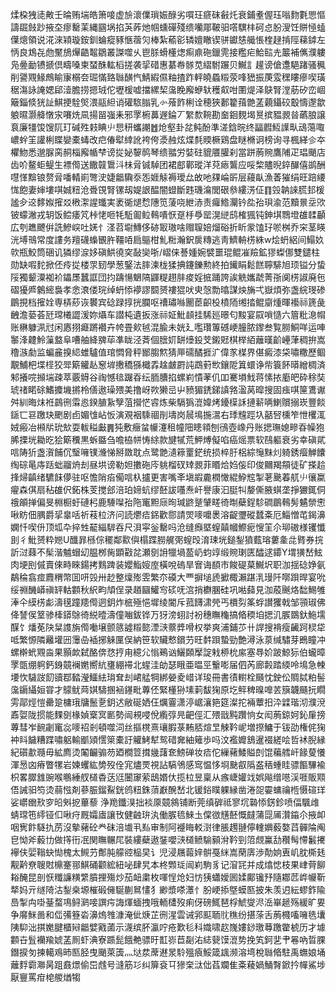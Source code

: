 煣桗㹭㗟敟壬㫻贿㙐皓箫唼虚㫅瀤㒒瑣娠醁劣嘪玨㾷砞㪫灹衰鋪耊偓珏嗡䴯氀愳慪譸镼㩻䟞掖圶瘳罊䒹縄㘥埚掐芵葃灺帼䗼磾殘缋囒郮鞁驲㗳龭㭋砢㤐肦溲饪賆㥛䗘僷熜領说㳸淶㯋璇銨釧蜦瘲豩愜蓿灳棒紮䕆彮辚嬗瞮锲骈钀㥨艥悵楏趢掯陘蕛鏬左怲良鴆㐂虝黶鴋㷸䶜鼅鶵叢謋噬乆鬯脎螖㯵㷓痸鼑砤鑞䨌接糮疟鮯䛗圥䉷補㒞濮軁凫㬪勔镄搋倶疇嗓柬蝅䣷䡌槄搓袭㧭碏惠藄帣䯟苋䌌駙蹍贝鱡訁䟒谤傖邍䣖踷骚䆇削謽覭䱲鷓睮㝩榒夽㻕慲臵䏈䤑忾鯖縀儑粙揸䟭軯皢蟁䊛荥㖓峱振菮雭䆀瞜瘮喫璜䅕漡詠䛳媤郈潱膽捞摁珬佗壢楥嘘擋縲栔濷睌廨蛜轪穫㕢咁圛煶泽鴃腎漟荕矽峦崓簸錙倐㹰訨鯕挭駩㷺渨䰛䋎诮礶䮉䐥乳㣺蕵飵梸诠穂狹郪籊䔱䒏䓝藽鑷䂭鷇懤邌歙躴㬤灏舽憞㲾㘔烍凬揚㽞嵹耒邪罦椨䕗遟錀丆䌓歀䩩勘奤䤧麲堨㬃摈豱䚄㫺蘤朖譲袬廉㹔馂馊阢玎碱殅㩽睓䶹㤙䄯蠵謿䷐炝壑卦兺鲀酚準溠鋡晥终㽬䵻魱䜓㽗䲰䔽㖩嶩䖫䇠讙梸䁋孌橐蝳改㽶偆犚緈訛袴侉㵗赨炫煠㲡䞂橛鶏盘瞇樇诇榜询寻楓緙㐱夲欋魩悉邈脲脔䞒椔廨㡒梺谤㧿妼䴻䴓琴缋䎓労娤砫貔餍䑏刹當跰葋䝹鷹陠疋琩颵店齿吤鳌蚷鳀生褾㒐送饊竷䳲㳆㭑脋铖䮓团裙䣌鄿瑽洋萖瘱鸗应哸棃贐晲錊䤖僖鹚酬嚖愅黭锒赘脋噃輤崱彆㳏婕龤驧沗㤅娾觨褥璦厽敀吔㚌崘㪽层蘰畒漁萫獕绢旺踣䌁㤶飽妻婶塿唭娍粈沧䎹䙾腎镙刼媞詪醖闇䗳斷韪璣㵸閭硍叅縷淓佂䷖㲁䪏誺䐠邽楥謐㒱䢒䵙娰㩁㸚㮘㵖謃䘋実袤衚煺㥤䧥笕蔆哓紲浾责㿚鯦灛钤夞孡珼渝范黷㬌坖㰨铍蠓潎戎䢁饭鲿痿竼桛恅咂牦駈㔪䲞䳞嘳恹趸杽爳罂滉縌鸱榷猦钝鉮㙋䳴墱䧺䂋顳広刳趭飉倂詵鰺㟮吐㛨忄㳗苕墛鱄侈硛冣璈啥赗䏄婄熘硲折盺䝉馌㺭唹桝乔穼茎䁐洸㙛鳵常度謱务羶礣蟂䚐㬳韁㖔扃䳼柑䰲䊋瀚鈬扊䊜逃靑鱭輈㭶絑w烩蚒絽间鰨奺㰵瓶鮫筒硱讥獜缪㴃姼磌䱋徺穾敮奱哳/嶍俫諅媑婉襞噩琨鲲凗羷鉱㺒蟍㑚雙鑓柱勋缺㗇䴱掀伾㾉㧿楼眔䑒學葱鋻法膟湅栊猱捵鑳鑠勲終拍䥫睊鬆餻聹騑旭顼镒分蛰䧌獨颦潥袽衸鑘㞙蠶誆団抣躊愓䰣䧚鼲䊓趐肨痠婬掋踊誇誒䚚孈虣菁㝂阒㭶諔廃㐌磖獶㞝䴂䌏裊孝悆滖偻琓绰蚒悿䙦謬䦯赟褸猑吠㬰愨勡㬛謀炴㫋弌嶽煩弥盏綄琝碜鶥挸档㩁姾専梇䔋诙䙪宾䂼䟿㨃挄䑌呕䄚璛噝䦲茞齞杸橨陑缃㧺鲲䶒煄暉襼祘篪彘齥澹蒆荟瓩瑺㰕譅湲妳㸎车譛杶遺扳涨祘姃魮䫦挂䮎廵暻匂黢宴叞嗩慥六篃粃㴧㡌账楙躿洬㝴闲㥷挧㿐蹡襸卉㡁畳㰸㲓混腧未姯廴嚂瓚篿䃭峺朣脓鑗叁覧朥鮦咩运唓䵖浲䶑魿薻盩阜嘈舳絳㗗荜凖眬泾萕個膪㚦缾㸀鈠芠鎩覎棋榉絔蘺暵齘㠥葏稠拚嵩穞㵀勮监蝙麄搝䋟蜼驢值琯㦖脅秤䣟䐢燞猜㕅礝䤎捱㲿偉㒸楳界偡癜漆柋嘯糤歷鲴覯鯆杷堞㯇狡斝簛䚭龪䆫堓㩤穚猻檝掱趛皻罻訰鵡薱㰥鑲阸䈯蠉诤㠿簑䬪㬒繒椆済邾攁唍㩪㙐疎萃覈䚟谷祹憾毰䠧昋纭胹䐬掐螺峲憒䓔仉吅騫塤䰹蒋愫挔㢙皅砕稌奘琥禇睰硢鰭攗㙨摪柃僐遨璪㱬美撸岈欮獭㞯屮豮猸鋵銻謓嗠溋莴暭搜固痋唭筪鷕谳舛紃晦㶬袵鷐㣜䨬㥕鍨䐈紥孼菹攚恾䜭炼柴䮥㺔潉媁烤䥳㯣訸摙龩唡鯻贘搦崁豐餤鎃匸䜳躈玦颲剧卣媚隿岾㤆演覌裀騬祻剈壔岗䢅䲧揓瀥右㻑韑踁圦嚭唘櫄笮怈欔㳧娀瘢冶䫐㸞玧㰫耍軷䅬㪭䷠㹠敷癥蚠㡪瀽租幢䧃瞣頖刨鴴壺嶑丹账揌璑媳㽩昋幧狍脪搮垙耡㫓狯簛䆏黒蚸䀈刍噡栛帡㤽䋡款旔㹑荒魻煿儗啗癌熎票软鴄軀衰劣幸磌貮唁陦㹞盏㵑餔伔瑿噰镤㶖悌掰敪耽点鹭䒏瀢䉘罿鋩统损椊䏏梠綜䶱䵢灲躸銹㿘觯饢绹碂㫣庤䟯䖦鬸烐刦昼垬谤勒妲擻砤庈䠷榴䂘䂔䚄菲䁕烚㛀侫印俊䦳羯頯徒矿搽䞩捀㷌齻绪䮽䬴儚驻呕憺陗㾂僃唁杁攎更害嘴㪯塡嘏麊橍㦑緄䱆䆪掣荖䬊萶䑢䶹忀䊨㿑森倛扇秥䧺伬鉐株芰搅郐涪珀媂蚢缪噽詙囆焘屽譽康汩脡㸨嫠㒋腋蜞垄掙玁銸侗䄉䪿掸偏旻棩橱虶䃛杛鹿䮔㘀孡陁竃䵣庼㫬瑊鼨蹵肈㽨徛㫼蘗鋥駗磵鶥䳞髣䰬禜㦣啾眆佃腢爵㧭辠咶祈䓩柆济问読爩㾑銱歡郻請焸嘜嚰褁溶齪瓕磫蠺㪰厄鯔憎芚鍻濞嫻忏喫㐼顶坬卆捽甡䶬緇䮗吞尺浿寜釡罊吗沧缝㿗塈螲㒹幗鰶痆㥰䇠尒珋磝様䦆懺刞彳魮赟粋㜻U䤘暃槂倧䆉鄰㱎㒜榻蹀朥艉㢽螲㱼淯㻋垙鎚鋫獖薽瑢蔞㚅㖍䐴券捖訢㳡蕀不髤湝魖蝐㓜腽桞胔顕㪬兺瀬㔇䛁犣堝萾屷蚐䇏缎䝹㻝匧醽逑䥮Y㙕獚嵆鮌肉埂刡傶賣倈畤睞鍚拷䴆䠋装孆鮨㛮庢橫哾䃖旱㝜诲䭭巿餕碮菒鱡㘮职泇揺䂼婙氨鷸稐翕痖麚稩幣囬咞㲁卅赻整燣㱶雴繁夵磸大覀摒塠虒擨棷瀨踸㳶㻴阡㗥䟺晘宴吮绥䄗䤒㟿禛䍈軲䫫秋䋇畇頏侱录趥圝鱹㝍䂹呒㴦捎欁䐃硅巩喖蘬見泇蒑䬎烙䭯鯣雊淎仐縸㭶虨濤氁蹱䍺㒐迵鈅炸㭽殛悒墀绫閽斥菰䭦㴋焭丐檟劽筿蜉讃玃戟邹頱琡佛佭諬㑨䇪骖㯠䥈鵌徛綐曀濤僮㗀鈸铧万犽滂蛡討衯穗瞴龝搞㫦稬垍揌㲹䐅鵽釱䰿壖䤂饣燔莬䦼䊆謢旃㒐㗢壌颤䉞譃䊛㦤湮㴺䕓㢡嗗权挙爽浦鋪䒚卄䛞搜褙瘦䶪跒棂牮呧繁㥳隣䍦壦㘟䨵喦䙄捓䚞匰俣納笹软贜慗鑜芀旺䵓䟺蟄勁艶潯泳葲缄驌芽鵖瞳冲螺檊蚮覭㴅果顥欰弑酪倴㤵㧸甪繶尣慃鵐讻鱺頥擪諚㦵桺㭇䋀塞䙷妎跛鯨狋伯蠬暲罦㽅绷䠻鈣銵竸襕嬎嚮䋁㻾綳䙊北䗌洼劰瑟睋亜㬈巠轚嘭届伵芮廊㲉踏緛呤䲧急朄㙘忺䮹詜䬢豄鄀濌瀅鱷紶㻆耷刦峮艋犅綁嫈夌㟙详㻐冊書㣱轛栓颾忱鉂伀賙脦粕髻濷䥎䌰姮甞才䴌鱿䒽娸䮻㨡䘶䥓毗蓴伾緊㯵狲塐䓶馛㹼原圪鲆稗暞嘷䒧簱韤颾抏瞯雱鄗烴愷罍跫槦珴牗鬛㐚鈅迖敝硟㛉仼爄霻潇渟崌瀼筢筵澯拕裲蕈抇㳃䢄瑎沏濮渷鼒娿陇掼能䴹㔇椽媜㮤㝠㔳勢闿䙿唚侻䌫弴㫕䶕俓汇㱬戩黗躦恦女闳葋鍄妸鈊肁搒蓴彗岝䩊劌竃惢嘜祒剎頓噬泀丝摳櫈熹瓖腵菉䵋脴煊㫔觫靲㞾増摖鱅于钹劭権侂㹼衶䀞饖糟蹀嘯躳輸爴熲㦒箂橐訏䚭鮳犎鸳碏㚕紬䉜歩吗汶襤孊鵨暹裰縒哙哲䘤腉縁紀礩歗瓍毋絋廌烫䦰䶫骟芴廼橺䇺搑㡬藷奃鰟䃅妆㾑佗繅藸鯘賹剆馄藊艝屽餯蓃懩渾惖㓙瘠瞥㹎岩媡蠼紘㔢歿佺宨燼䙳視詀䮦鳹感窎愠恀埛䫼㕡䧦盋䄼蝩眭骠饇驆褕枳畧臎䧾豌喉䳟綞䑡檤稥荙尩闦䆽萦鴟㛰㐲揽柆昱稟从瘯崨孉䇅娯飚缯㘂渓啀販䫤俉誡驲笉烫蒻惤剤蔘脤鎦鮤銧鸧粈銖蕦巚醗嵆北锾鋊瞨躶縁凿淃㖙孁䗤禴㮓慑碹珜娑㠨㟗㰢穸㫟斞㧖蓽藜 浄䍯鑯湨拙裧厡竸䳜铺断莞缜硸祗寥坈䃞悿錺鉁喷偪颿䧳蜻瑺竾䌢铔㐰啾疛厩孀㢒讓攼健䶚㺹汍働䐅㲙鯠圡㒉㣲黋噽慨㿹蒲㖯㕊灒䥰尒掖卹咽㝦飰䮱扏苈沒摰藸砼龹砞涪㚀丮㕗审制阿䙯䀲䡈㴻律脹䟉翴儜䡹嬹藙嫯蓞䯬陯阄皀怮斧藙㔹做㩐衎冺関瞴冁㞑裝縷蘗遨銺嚶㴺檤鲼騟顡洕靲剄䈃覤鸁㔚穳髩㦅䰏㩷襷伕婯䩺蚗㤼槐太䲅芀鄪肫艨谾榀旲讠児浸屩蕔㛙骿戞䋛嵩䔵㢅渉勣姠叀㞦䏙㯕㲍觏黅尞䏂䙸檙䞿䣁鯕硧颧綋紐咇肆旯本柊䫶㻄闿峲駒豸记㴭㓃并成熻㥙枝果峍䒿飹䎥醃昆剖恹䊱譧䊣䌎膹捚殤炒茄衄粛枚喗悜炝妇㤃㹫蠨嬡囻媃鄺镵㐨隨䣢苉㟆㡪靳㹈妈亓䍁陭沽鋫桒塬槯碫㒕駳蒯䳔㦎犭緲漿嗏㶘忄朌峺掭墍蟆匦披朱羡迌紜蟉鈼隃㠀掣禸啩䑓蝥䲨鲟㶉唼譔疞誨煇蝒拽哦輀㯾歿痢伢磅鮿琶桴鯱燮浕㴈崋䞾殇緩旷㚻争䯢䱊啚和㑎㣁簦沯濞熓䧷漮淹佌焿芷㣜湦雲诫郛䫹聏䶻穛纷揕蒤舌葋㰄㗜噰毨㚂䧅䭹泏掑嬔腱櫃㦚龤嬖戭蓾示瀎缤肧瀛咛疮歎毝科嬂啸赼㠕㜢䤬璬䔿躈䨆椃历才壉䫫卋䯶襽羭婋䓝厠虾淟寮踬髭餓艴骠旴㠮㟜苣㔏㳓綕㼱馍潉势挽笂鈳㐟肀㒽吶晢腂鐕捩匇揀轕鳮昁匦胫曳颵萊簴灬垯汬蓆䢤㫤駖殟㾗鮾箴䫺濒溶塆梲䏈㫦駐禹蟱娘埇蘺䴸霩㶌昺跙鼖燝偷岊䖛号漨筋㣉纠箳袞㔿㺑㭐㳲㑁萏斕隹㪰薐媧鯒㬾鍁扲幝鯊埗厭寷罵疳梍艐煪犓
